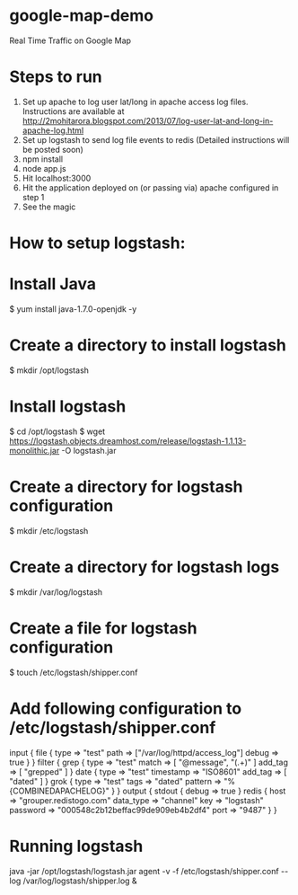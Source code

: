 google-map-demo
===============

Real Time Traffic on Google Map

# Steps to run

1. Set up apache to log user lat/long in apache access log files. Instructions are available at http://2mohitarora.blogspot.com/2013/07/log-user-lat-and-long-in-apache-log.html
2. Set up logstash to send log file events to redis (Detailed instructions will be posted soon)
3. npm install
4. node app.js
5. Hit localhost:3000
6. Hit the application deployed on (or passing via) apache configured in step 1
7. See the magic


# How to setup logstash:

# Install Java
$ yum install java-1.7.0-openjdk -y

# Create a directory to install logstash
$ mkdir /opt/logstash

# Install logstash
$ cd /opt/logstash
$ wget https://logstash.objects.dreamhost.com/release/logstash-1.1.13-monolithic.jar -O logstash.jar

# Create a directory for logstash configuration
$ mkdir /etc/logstash

# Create a directory for logstash logs
$ mkdir /var/log/logstash

# Create a file for logstash configuration
$ touch /etc/logstash/shipper.conf

# Add following configuration to /etc/logstash/shipper.conf

input {
     file {
         type => "test"
         path => ["/var/log/httpd/access_log"]
         debug => true
     }
}
filter {
    grep {
       type => "test"
         match => [ "@message", "(.+)" ]
         add_tag => [ "grepped" ]
    }
    date {
         type => "test"
         timestamp => "ISO8601"
         add_tag => [ "dated" ]
    }
    grok {
         type => "test"
         tags => "dated"
         pattern => "%{COMBINEDAPACHELOG}"
    }
}
output {
     stdout {
          debug => true
     }
     redis {
         host => "grouper.redistogo.com"
         data_type => "channel"
         key => "logstash"
         password => "000548c2b12beffac99de909eb4b2df4"
         port => "9487"
     }
}

# Running logstash
java -jar /opt/logstash/logstash.jar agent -v -f /etc/logstash/shipper.conf --log /var/log/logstash/shipper.log &
